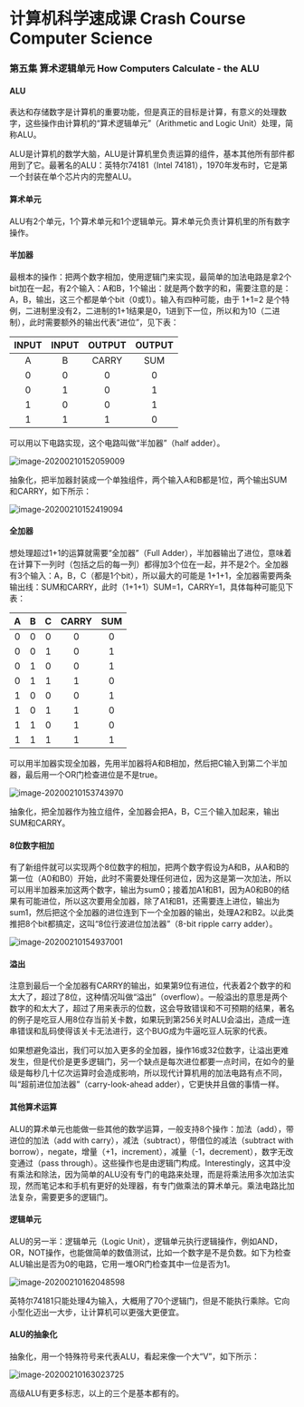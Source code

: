# 计算机科学速成课 Crash Course Computer Science

### 第五集 算术逻辑单元 How Computers Calculate - the ALU

#### ALU

表达和存储数字是计算机的重要功能，但是真正的目标是计算，有意义的处理数字，这些操作由计算机的“算术逻辑单元”（Arithmetic and Logic Unit）处理，简称ALU。

ALU是计算机的数学大脑，ALU是计算机里负责运算的组件，基本其他所有部件都用到了它。最著名的ALU：英特尔74181（Intel 74181），1970年发布时，它是第一个封装在单个芯片内的完整ALU。

#### 算术单元

ALU有2个单元，1个算术单元和1个逻辑单元。算术单元负责计算机里的所有数字操作。

#### 半加器

最根本的操作：把两个数字相加，使用逻辑门来实现，最简单的加法电路是拿2个bit加在一起，有2个输入：A和B，1个输出：就是两个数字的和，需要注意的是：A，B，输出，这三个都是单个bit（0或1）。输入有四种可能，由于 1+1=2 是个特例，二进制里没有2，二进制的1+1结果是0，1进到下一位，所以和为10（二进制），此时需要额外的输出代表“进位”，见下表：

| INPUT | INPUT | OUTPUT | OUTPUT |
| :---: | :---: | :----: | :----: |
|   A   |   B   | CARRY  |  SUM   |
|   0   |   0   |   0    |   0    |
|   0   |   1   |   0    |   1    |
|   1   |   0   |   0    |   1    |
|   1   |   1   |   1    |   0    |

可以用以下电路实现，这个电路叫做“半加器”（half adder）。

![image-20200210152059009](./image/image-20200210152059009.png)

抽象化，把半加器封装成一个单独组件，两个输入A和B都是1位，两个输出SUM和CARRY，如下所示：

![image-20200210152419094](./image/image-20200210152419094.png)

#### 全加器

想处理超过1+1的运算就需要“全加器”（Full Adder），半加器输出了进位，意味着在计算下一列时（包括之后的每一列）都得加3个位在一起，并不是2个。全加器有3个输入：A，B，C（都是1个bit），所以最大的可能是 1+1+1，全加器需要两条输出线：SUM和CARRY，此时（1+1+1）SUM=1，CARRY=1，具体每种可能见下表：

|  A   |  B   |  C   | CARRY | SUM  |
| :--: | :--: | :--: | :---: | :--: |
|  0   |  0   |  0   |   0   |  0   |
|  0   |  0   |  1   |   0   |  1   |
|  0   |  1   |  0   |   0   |  1   |
|  0   |  1   |  1   |   1   |  0   |
|  1   |  0   |  0   |   0   |  1   |
|  1   |  0   |  1   |   1   |  0   |
|  1   |  1   |  0   |   1   |  0   |
|  1   |  1   |  1   |   1   |  1   |

可以用半加器实现全加器，先用半加器将A和B相加，然后把C输入到第二个半加器，最后用一个OR门检查进位是不是true。

![image-20200210153743970](./image/image-20200210153743970.png)

抽象化，把全加器作为独立组件，全加器会把A，B，C三个输入加起来，输出SUM和CARRY。

#### 8位数字相加

有了新组件就可以实现两个8位数字的相加，把两个数字假设为A和B，从A和B的第一位（A0和B0）开始，此时不需要处理任何进位，因为这是第一次加法，所以可以用半加器来加这两个数字，输出为sum0；接着加A1和B1，因为A0和B0的结果有可能进位，所以这次要用全加器，除了A1和B1，还需要连上进位，输出为sum1，然后把这个全加器的进位连到下一个全加器的输出，处理A2和B2。以此类推把8个bit都搞定，这叫“8位行波进位加法器”（8-bit ripple carry adder）。

![image-20200210154937001](./image/image-20200210154937001.png)

#### 溢出

注意到最后一个全加器有CARRY的输出，如果第9位有进位，代表着2个数字的和太大了，超过了8位，这种情况叫做“溢出”（overflow）。一般溢出的意思是两个数字的和太大了，超过了用来表示的位数，这会导致错误和不可预期的结果，著名的例子是吃豆人用8位存当前关卡数，如果玩到第256关时ALU会溢出，造成一连串错误和乱码使得该关卡无法进行，这个BUG成为牛逼吃豆人玩家的代表。

如果想避免溢出，我们可以加入更多的全加器，操作16或32位数字，让溢出更难发生，但是代价是更多逻辑门，另一个缺点是每次进位都要一点时间，在如今的量级是每秒几十亿次运算时会造成影响，所以现代计算机用的加法电路有点不同，叫“超前进位加法器”（carry-look-ahead adder），它更快并且做的事情一样。

#### 其他算术运算

ALU的算术单元也能做一些其他的数学运算，一般支持8个操作：加法（add），带进位的加法（add with carry），减法（subtract），带借位的减法（subtract with borrow），negate，增量（+1，increment），减量（-1，decrement），数字无改变通过（pass through）。这些操作也是由逻辑门构成。Interestingly，这其中没有乘法和除法，因为简单的ALU没有专门的电路来处理，而是将乘法用多次加法实现，然而笔记本和手机有更好的处理器，有专门做乘法的算术单元。乘法电路比加法复杂，需要更多的逻辑门。

#### 逻辑单元

ALU的另一半：逻辑单元（Logic Unit），逻辑单元执行逻辑操作，例如AND，OR，NOT操作，也能做简单的数值测试，比如一个数字是不是负数。如下为检查ALU输出是否为0的电路，它用一堆OR门检查其中一位是否为1。

![image-20200210162048598](./image/image-20200210162048598.png)

英特尔74181只能处理4为输入，大概用了70个逻辑门，但是不能执行乘除。它向小型化迈出一大步，让计算机可以更强大更便宜。

#### ALU的抽象化

抽象化，用一个特殊符号来代表ALU，看起来像一个大“V”，如下所示：

![image-20200210163023725](./image/image-20200210163023725.png)

高级ALU有更多标志，以上的三个是基本都有的。
